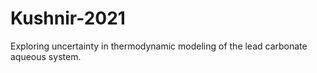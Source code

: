 # Kushnir-2021
Exploring uncertainty in thermodynamic modeling of the lead carbonate aqueous system.
